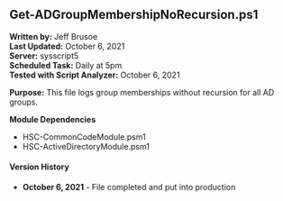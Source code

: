 ## Get-ADGroupMembershipNoRecursion.ps1

**Written by:** Jeff Brusoe<br>
**Last Updated:** October 6, 2021<br>
**Server:** sysscript5<br>
**Scheduled Task:** Daily at 5pm<br>
**Tested with Script Analyzer:** October 6, 2021

**Purpose:** This file logs group memberships without recursion for all AD groups. 

**Module Dependencies**<br>
* HSC-CommonCodeModule.psm1
* HSC-ActiveDirectoryModule.psm1

#### Version History
* **October 6, 2021** - File completed and put into production
